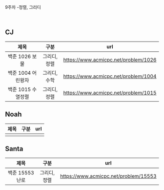 9주차 -정렬, 그리디

</br>

## CJ

|제목|구분|url|
|:------:|:---:|:---:|
|백준 1026 보물|그리디, 정렬|https://www.acmicpc.net/problem/1026|
|백준 1004 어린왕자|그리디, 수학|https://www.acmicpc.net/problem/1004|
|백준 1015 수열정렬|그리디, 정렬|https://www.acmicpc.net/problem/1015|


## Noah

| 제목 | 구분 | url |
|:------:|:---:|:---:|
||||


## Santa

|제목|구분|url|
|:------:|:---:|:---:|
|백준 15553 난로|그리디, 정렬|https://www.acmicpc.net/problem/15553|